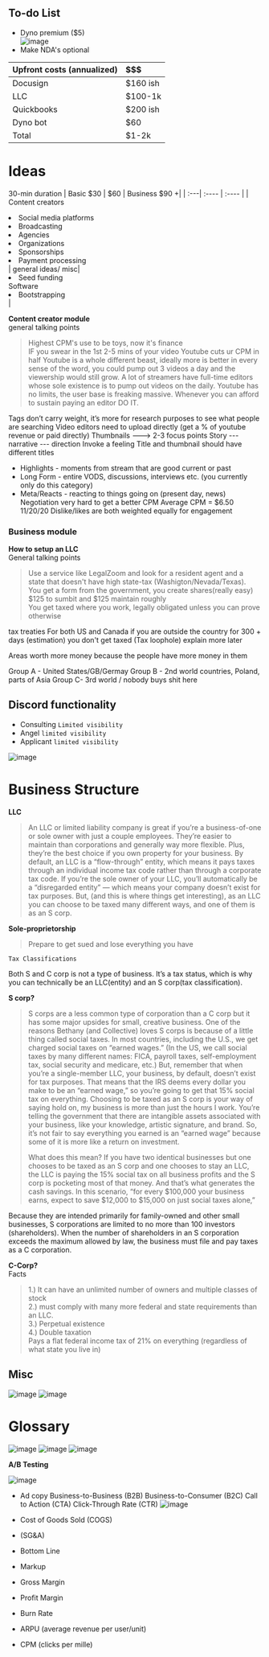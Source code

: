 ##  To-do List
- Dyno premium ($5) <br>
![image](https://user-images.githubusercontent.com/5509267/120494326-b6d0b880-c389-11eb-911d-e7b8a6267854.png)
- Make NDA's optional

| Upfront costs (annualized) | $$$ |
| :---|    :----  | 
| Docusign  | $160 ish | 
| LLC  | $100-1k | 
| Quickbooks | $200 ish| 
| Dyno bot |  $60| 
| Total |  $1-2k| 

# Ideas
30-min duration
| Basic $30 | $60 | Business $90 +| 
| :---|    :----   |  :---- | 
| Content creators<li>Social media platforms</li><li>Broadcasting</li><li>Agencies</li><li>Organizations</li><li>Sponsorships</li><li>Payment processing</li>                   | general ideas/ misc| <li>Seed funding</li>Software<li>Bootstrapping</li>  |  
     
**Content creator module** <br>
general talking points
>Highest CPM's use to be toys, now it's finance  <br>
IF you swear in the 1st 2-5 mins of your video Youtube cuts ur CPM in half
Youtube is a whole different beast, ideally more is better in every sense of the word, you could pump out 3 videos a day and the viewership would still grow. A lot of streamers have full-time editors whose sole existence is to pump out videos on the daily. Youtube has no limits, the user base is freaking massive. Whenever you can afford to sustain paying an editor DO IT. 
 
Tags don’t carry weight, it’s more for research purposes to see what people are searching
Video editors need to upload directly (get a % of youtube revenue or paid directly)
Thumbnails ---> 2-3 focus points
Story ---narrative --- direction 
Invoke a feeling
Title and thumbnail should have different titles
 * Highlights - moments from stream that are good current or past
 * Long Form - entire VODS, discussions, interviews etc. (you currently only do this category)
 * Meta/Reacts - reacting to things going on (present day, news)
Negotiation very hard to get a better CPM
Average CPM = $6.50 11/20/20
Dislike/likes are both weighted equally for engagement

### Business module <br>
**How to setup an LLC** <br>
General talking points  <br>
>Use a service like LegalZoom and look for a resident agent and a state that doesn't have high state-tax (Washigton/Nevada/Texas).  <br>
You get a form from the government, you create shares(really easy) <br>
$125 to sumbit and $125 maintain roughly <br>
You get taxed where you work, legally obligated unless you can prove otherwise 

tax treaties
For both US and Canada if you are outside the country for 300 + days (estimation) you don't get taxed (Tax loophole)
explain more later

Areas worth more money because the people have more money in them

Group A - United States/GB/Germay
Group B - 2nd world countries, Poland, parts of Asia
Group C- 3rd world / nobody buys shit here

## Discord functionality
- Consulting  `Limited visibility`
- Angel  `limited visibility`
- Applicant  `limited visibility`

![image](https://user-images.githubusercontent.com/5509267/120487282-d369f200-c383-11eb-9282-82bfa8c98ee4.png)


# Business Structure

**LLC**
> An LLC or limited liability company is great if you’re a business-of-one or sole owner with just a couple employees. They’re easier to maintain than corporations and generally way more flexible. Plus, they’re the best choice if you own property for your business.
By default, an LLC is a “flow-through” entity, which means it pays taxes through an individual income tax code rather than through a corporate tax code. If you’re the sole owner of your LLC, you’ll automatically be a “disregarded entity” — which means your company doesn’t exist for tax purposes. But, (and this is where things get interesting), as an LLC you can choose to be taxed many different ways, and one of them is as an S corp.


**Sole-proprietorship**
> Prepare to get sued and lose everything you have



`Tax Classifications`

Both S and C corp is not a type of business. It’s a tax status, which is why you can technically be an LLC(entity) and an S corp(tax classification).

**S corp?**
> S corps are a less common type of corporation than a C corp but it has some major upsides for small, creative business. One of the reasons Bethany (and Collective) loves S corps is because of a little thing called social taxes. In most countries, including the U.S., we get charged social taxes on “earned wages.” (In the US, we call social taxes by many different names: FICA, payroll taxes, self-employment tax, social security and medicare, etc.) But, remember that when you’re a single-member LLC, your business, by default, doesn’t exist for tax purposes. That means that the IRS deems every dollar you make to be an “earned wage,” so you’re going to get that 15% social tax on everything. Choosing to be taxed as an S corp is your way of saying hold on, my business is more than just the hours I work. You’re telling the government that there are intangible assets associated with your business, like your knowledge, artistic signature, and brand. So, it’s not fair to say everything you earned is an “earned wage” because some of it is more like a return on investment.
> 
> What does this mean? If you have two identical businesses but one chooses to be taxed as an S corp and one chooses to stay an LLC, the LLC is paying the 15% social tax on all business profits and the S corp is pocketing most of that money. And that’s what generates the cash savings. In this scenario, “for every $100,000 your business earns, expect to save $12,000 to $15,000 on just social taxes alone,”

Because they are intended primarily for family-owned and other small businesses, S corporations are limited to no more than 100 investors (shareholders). When the number of shareholders in an S corporation exceeds the maximum allowed by law, the business must file and pay taxes as a C corporation.

**C-Corp?** <br>
Facts
> 1.) It can have an unlimited number of owners and multiple classes of stock <br>
2.) must comply with many more federal and state requirements than an LLC. <br>
3.) Perpetual existence <br>
4.) Double taxation <br>
> Pays a flat federal income tax of 21% on everything (regardless of what state you live in)

## Misc
![image](https://user-images.githubusercontent.com/5509267/120495156-7160bb00-c38a-11eb-86fe-10d98acab287.png)
![image](https://user-images.githubusercontent.com/5509267/120495171-74f44200-c38a-11eb-8491-361c2d063ab5.png)

# Glossary
![image](https://user-images.githubusercontent.com/5509267/120489539-b6ceb980-c385-11eb-925d-87825135b0a1.png)
![image](https://user-images.githubusercontent.com/5509267/120489565-bb936d80-c385-11eb-89e0-a31a503a4405.png)
![image](https://user-images.githubusercontent.com/5509267/120489574-bdf5c780-c385-11eb-8518-11c2e4e3ad6d.png)

**A/B Testing**

![image](https://user-images.githubusercontent.com/5509267/120490235-3c526980-c386-11eb-82a2-4373ae520bd6.png)

- Ad copy
Business-to-Business (B2B)
Business-to-Consumer (B2C)
Call to Action (CTA)
Click-Through Rate (CTR)
![image](https://user-images.githubusercontent.com/5509267/120492152-d2d35a80-c387-11eb-8d1f-44b334d54a93.png)

- Cost of Goods Sold (COGS)
- (SG&A)
- Bottom Line
- Markup
- Gross Margin
- Profit Margin
- Burn Rate
- ARPU (average revenue per user/unit)
- CPM (clicks per mille)
